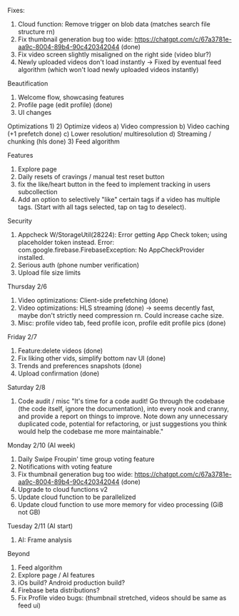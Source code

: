 Fixes:
1) Cloud function: Remove trigger on blob data (matches search file structure rn)
2) Fix thumbnail generation bug too wide: https://chatgpt.com/c/67a3781e-aa9c-8004-89b4-90c420342044 (done)
3) Fix video screen slightly misaligned on the right side (video blur?)
4) Newly uploaded videos don't load instantly -> Fixed by eventual feed algorithm (which won't load newly uploaded videos instantly)

Beautification
1) Welcome flow, showcasing features
2) Profile page (edit profile) (done)
3) UI changes

Optimizations
1) 
2) Optimize videos
  a) Video compression
  b) Video caching (+1 prefetch done)
  c) Lower resolution/ multiresolution
  d) Streaming / chunking (hls done)
3) Feed algorithm

Features
1) Explore page
2) Daily resets of cravings / manual test reset button
3) fix the like/heart button in the feed to implement tracking in users subcollection
4) Add an option to selectively "like" certain tags if a video has multiple tags. (Start with all tags selected, tap on tag to deselect).

Security
1) Appcheck
W/StorageUtil(28224): Error getting App Check token; using placeholder token instead. Error: com.google.firebase.FirebaseException: No AppCheckProvider installed.
2) Serious auth (phone number verification)
3) Upload file size limits

Thursday 2/6
1) Video optimizations: Client-side prefetching (done)
2) Video optimizations: HLS streaming (done) -> seems decently fast, maybe don't strictly need compression rn. Could increase cache size.
3) Misc: profile video tab, feed profile icon, profile edit profile pics (done)

Friday 2/7
1) Feature:delete videos (done)
2) Fix liking other vids, simplify bottom nav UI (done)
3) Trends and preferences snapshots (done)
4) Upload confirmation (done)

Saturday 2/8
1) Code audit / misc
"It's time for a code audit! Go through the codebase (the code itself, ignore the documentation), into every nook and cranny, and provide a report on things to improve. Note down any unnecessary duplicated code, potential for refactoring, or just suggestions you think would help the codebase me more maintainable."

Monday 2/10 (AI week)
1) Daily Swipe Froupin' time group voting feature
2) Notifications with voting feature
3) Fix thumbnail generation bug too wide: https://chatgpt.com/c/67a3781e-aa9c-8004-89b4-90c420342044 (done)
4) Upgrade to cloud functions v2
5) Update cloud function to be parallelized
6) Update cloud function to use more memory for video processing (GiB not GB)

Tuesday 2/11 (AI start)
1) AI: Frame analysis

Beyond
1) Feed algorithm
2) Explore page / AI features
3) iOs build? Android production build?
4) Firebase beta distributions?
5) Fix Profile video bugs: (thumbnail stretched, videos should be same as feed ui)